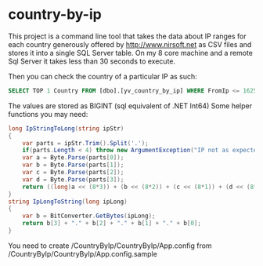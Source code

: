 country-by-ip
=============

This project is a command line tool that takes the data about IP ranges for each country 
generously offered by http://www.nirsoft.net as CSV files 
and stores it into a single SQL Server table. On my 8 core machine and a remote Sql Server
it takes less than 30 seconds to execute.

Then you can check the country of a particular IP as such:

```sql
SELECT TOP 1 Country FROM [dbo].[yv_country_by_ip] WHERE FromIp <= 1625512095 AND ToIp >= 1625512095
```

The values are stored as BIGINT (sql equivalent of .NET Int64) 
Some helper functions you may need:

```c#
long IpStringToLong(string ipStr)
{
    var parts = ipStr.Trim().Split('.');
    if(parts.Length < 4) throw new ArgumentException("IP not as expected '"+ipStr+"'");
    var a = Byte.Parse(parts[0]);
    var b = Byte.Parse(parts[1]);
    var c = Byte.Parse(parts[2]);
    var d = Byte.Parse(parts[3]);
    return ((long)a << (8*3)) + (b << (8*2)) + (c << (8*1)) + (d << (8*0));
}
string IpLongToString(long ipLong)
{
    var b = BitConverter.GetBytes(ipLong);
    return b[3] + "." + b[2] + "." + b[1] + "." + b[0];
}
```

You need to create /CountryByIp/CountryByIp/App.config from /CountryByIp/CountryByIp/App.config.sample

